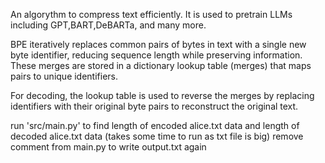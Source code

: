 An algorythm to compress text efficiently.
 It is used to pretrain LLMs including GPT,BART,DeBARTa, and many more.

 
BPE iteratively replaces common pairs of bytes in text with a single new byte identifier, reducing sequence length while preserving information. These merges are stored in a dictionary lookup table (merges) that maps pairs to unique identifiers.

For decoding, the lookup table is used to reverse the merges by replacing identifiers with their original byte pairs to reconstruct the original text.



run 'src/main.py' to find length of encoded alice.txt data and length of decoded alice.txt data (takes some time to run as txt file is big)
remove comment from main.py to write output.txt again 
